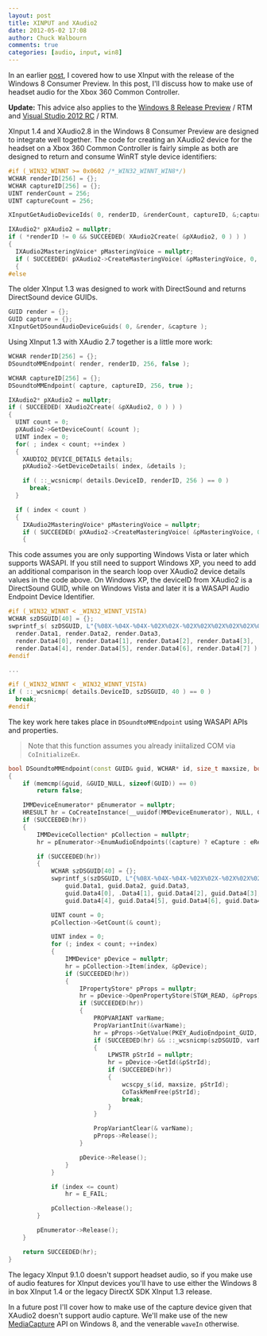 ```yaml
---
layout: post
title: XINPUT and XAudio2
date: 2012-05-02 17:08
author: Chuck Walbourn
comments: true
categories: [audio, input, win8]
---
```

In an earlier [post](https://walbourn.github.io/xinput-and-windows-8-consumer-preview), I covered how to use XInput with the release of the Windows 8 Consumer Preview. In this post, I'll discuss how to make use of headset audio for the Xbox 360 Common Controller.
<!--more-->

<strong>Update:</strong> This advice also applies to the [Windows 8 Release Preview](https://walbourn.github.io/windows-8-release-preview-and-gdfs) / RTM and [Visual Studio 2012 RC](https://walbourn.github.io/visual-studio-2012-release-candidate) / RTM.

XInput 1.4 and XAudio2.8 in the Windows 8 Consumer Preview are designed to integrate well together. The code for creating an XAudio2 device for the headset on a Xbox 360 Common Controller is fairly simple as both are designed to return and consume WinRT style device identifiers:

```cpp
#if (_WIN32_WINNT >= 0x0602 /*_WIN32_WINNT_WIN8*/)
WCHAR renderID[256] = {};
WCHAR captureID[256] = {};
UINT renderCount = 256;
UINT captureCount = 256;

XInputGetAudioDeviceIds( 0, renderID, &renderCount, captureID, &;captureCount );

IXAudio2* pXAudio2 = nullptr;
if ( *renderID != 0 && SUCCEEDED( XAudio2Create( &pXAudio2, 0 ) ) )
{
  IXAudio2MasteringVoice* pMasteringVoice = nullptr;
  if ( SUCCEEDED( pXAudio2->CreateMasteringVoice( &pMasteringVoice, 0, 0, 0, renderID ) ) )
  {
#else
```

The older XInput 1.3 was designed to work with DirectSound and returns DirectSound device GUIDs.

```cpp
GUID render = {};
GUID capture = {};
XInputGetDSoundAudioDeviceGuids( 0, &render, &capture );
```
Using XInput 1.3 with XAudio 2.7 together is a little more work:

```cpp
WCHAR renderID[256] = {};
DSoundtoMMEndpoint( render, renderID, 256, false );

WCHAR captureID[256] = {};
DSoundtoMMEndpoint( capture, captureID, 256, true );

IXAudio2* pXAudio2 = nullptr;
if ( SUCCEEDED( XAudio2Create( &pXAudio2, 0 ) ) )
{
  UINT count = 0;
  pXAudio2->GetDeviceCount( &count );
  UINT index = 0;
  for( ; index < count; ++index )
  {
    XAUDIO2_DEVICE_DETAILS details;
    pXAudio2->GetDeviceDetails( index, &details );

    if ( ::_wcsnicmp( details.DeviceID, renderID, 256 ) == 0 )
      break;
  }

  if ( index < count )
  {
    IXAudio2MasteringVoice* pMasteringVoice = nullptr;
    if ( SUCCEEDED( pXAudio2->CreateMasteringVoice( &pMasteringVoice, 0, 0, 0, index ) ) )
    {
```

This code assumes you are only supporting Windows Vista or later which supports WASAPI. If you still need to support Windows XP, you need to add an additional comparison in the search loop over XAudio2 device details values in the code above. On Windows XP, the deviceID from XAudio2 is a DirectSound GUID, while on Windows Vista and later it is a WASAPI Audio Endpoint Device Identifier.

```cpp
#if (_WIN32_WINNT < _WIN32_WINNT_VISTA)
WCHAR szDSGUID[40] = {};
swprintf_s( szDSGUID, L"{%08X-%04X-%04X-%02X%02X-%02X%02X%02X%02X%02X%02X}\n",
  render.Data1, render.Data2, render.Data3,
  render.Data4[0], render.Data4[1], render.Data4[2], render.Data4[3],
  render.Data4[4], render.Data4[5], render.Data4[6], render.Data4[7] );
#endif

...

#if (_WIN32_WINNT < _WIN32_WINNT_VISTA)
if ( ::_wcsnicmp( details.DeviceID, szDSGUID, 40 ) == 0 )
  break;
#endif
```

The key work here takes place in <code>DSoundtoMMEndpoint</code> using WASAPI APIs and properties.

> Note that this function assumes you already iniitalized COM via <code>CoInitializeEx</code>.

```cpp
bool DSoundtoMMEndpoint(const GUID& guid, WCHAR* id, size_t maxsize, bool capture)
{
    if (memcmp(&guid, &GUID_NULL, sizeof(GUID)) == 0)
        return false;

    IMMDeviceEnumerator* pEnumerator = nullptr;
    HRESULT hr = CoCreateInstance(__uuidof(MMDeviceEnumerator), NULL, CLSCTX_INPROC_SERVER, __uuidof(IMMDeviceEnumerator), (void**)&pEnumerator);
    if (SUCCEEDED(hr))
    {
        IMMDeviceCollection* pCollection = nullptr;
        hr = pEnumerator->EnumAudioEndpoints((capture) ? eCapture : eRender, DEVICE_STATE_ACTIVE, &pCollection);

        if (SUCCEEDED(hr))
        {
            WCHAR szDSGUID[40] = {};
            swprintf_s(szDSGUID, L"{%08X-%04X-%04X-%02X%02X-%02X%02X%02X%02X%02X%02X}\n",
                guid.Data1, guid.Data2, guid.Data3,
                guid.Data4[0], .Data4[1], guid.Data4[2], guid.Data4[3],
                guid.Data4[4], guid.Data4[5], guid.Data4[6], guid.Data4[7]);

            UINT count = 0;
            pCollection->GetCount(& count);

            UINT index = 0;
            for (; index < count; ++index)
            {
                IMMDevice* pDevice = nullptr;
                hr = pCollection->Item(index, &pDevice);
                if (SUCCEEDED(hr))
                {
                    IPropertyStore* pProps = nullptr;
                    hr = pDevice->OpenPropertyStore(STGM_READ, &pProps);
                    if (SUCCEEDED(hr))
                    {
                        PROPVARIANT varName;
                        PropVariantInit(&varName);
                        hr = pProps->GetValue(PKEY_AudioEndpoint_GUID, &varName);
                        if (SUCCEEDED(hr) && ::_wcsnicmp(szDSGUID, varName.pwszVal, 38) == 0)
                        {
                            LPWSTR pStrId = nullptr;
                            hr = pDevice->GetId(&pStrId);
                            if (SUCCEEDED(hr))
                            {
                                wcscpy_s(id, maxsize, pStrId);
                                CoTaskMemFree(pStrId);
                                break;
                            }
                        }

                        PropVariantClear(& varName);
                        pProps->Release();
                    }

                    pDevice->Release();
                }
            }

            if (index <= count)
                hr = E_FAIL;

            pCollection->Release();
        }

        pEnumerator->Release();
    }

    return SUCCEEDED(hr);
}
```

The legacy XInput 9.1.0 doesn't support headset audio, so if you make use of audio features for XInput devices you'll have to use either the Windows 8 in box XInput 1.4 or the legacy DirectX SDK XInput 1.3 release.

In a future post I'll cover how to make use of the capture device given that XAudio2 doesn't support audio capture. We'll make use of the new <a href="https://docs.microsoft.com/en-us/uwp/api/Windows.Media.Capture">MediaCapture</a> API on Windows 8, and the venerable <code>waveIn</code> otherwise.
